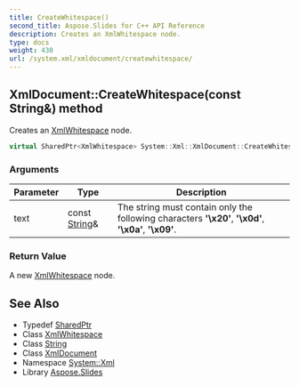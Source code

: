 ```yaml
---
title: CreateWhitespace()
second_title: Aspose.Slides for C++ API Reference
description: Creates an XmlWhitespace node.
type: docs
weight: 430
url: /system.xml/xmldocument/createwhitespace/
---
```

## XmlDocument::CreateWhitespace(const String\&) method


Creates an [XmlWhitespace](../../xmlwhitespace/) node.

```cpp
virtual SharedPtr<XmlWhitespace> System::Xml::XmlDocument::CreateWhitespace(const String &text)
```


### Arguments

| Parameter | Type | Description |
| --- | --- | --- |
| text | const [String](../../../system/string/)\& | The string must contain only the following characters **'\x20'**, **'\x0d'**, **'\x0a'**, **'\x09'**. |

### Return Value

A new [XmlWhitespace](../../xmlwhitespace/) node.

## See Also

* Typedef [SharedPtr](../../../system/sharedptr/)
* Class [XmlWhitespace](../../xmlwhitespace/)
* Class [String](../../../system/string/)
* Class [XmlDocument](../)
* Namespace [System::Xml](../../)
* Library [Aspose.Slides](../../../)